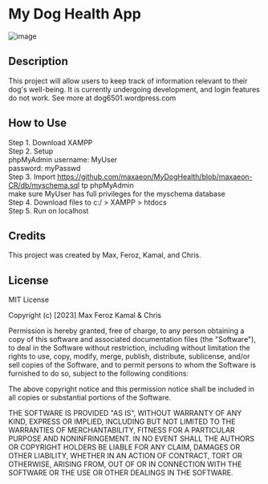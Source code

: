 # My Dog Health App

![image](https://user-images.githubusercontent.com/87254760/226127173-af2127bf-3554-43fc-892f-058471ac9092.png)

## Description
This project will allow users to keep track of information relevant to their dog's well-being. It is currently undergoing development, and login features do not work. See more at dog6501.wordpress.com 

## How to Use
Step 1. Download XAMPP<br>
Step 2. Setup <br>
    phpMyAdmin  username: MyUser <br>
                password: myPasswd<br>
Step 3. Import https://github.com/maxaeon/MyDogHealth/blob/maxaeon-CR/db/myschema.sql tp phpMyAdmin <br>
  make sure MyUser has full privileges for the myschema database<br>
Step 4. Download files to c:/ > XAMPP > htdocs<br>
Step 5. Run on localhost<br>

## Credits
This project was created by Max, Feroz, Kamal, and Chris. 

## License
MIT License

Copyright (c) [2023] Max Feroz Kamal & Chris

Permission is hereby granted, free of charge, to any person obtaining a copy of this software and associated documentation files (the "Software"), to deal in the Software without restriction, including without limitation the rights to use, copy, modify, merge, publish, distribute, sublicense, and/or sell copies of the Software, and to permit persons to whom the Software is furnished to do so, subject to the following conditions:

The above copyright notice and this permission notice shall be included in all copies or substantial portions of the Software.

THE SOFTWARE IS PROVIDED "AS IS", WITHOUT WARRANTY OF ANY KIND, EXPRESS OR IMPLIED, INCLUDING BUT NOT LIMITED TO THE WARRANTIES OF MERCHANTABILITY, FITNESS FOR A PARTICULAR PURPOSE AND NONINFRINGEMENT. IN NO EVENT SHALL THE AUTHORS OR COPYRIGHT HOLDERS BE LIABLE FOR ANY CLAIM, DAMAGES OR OTHER LIABILITY, WHETHER IN AN ACTION OF CONTRACT, TORT OR OTHERWISE, ARISING FROM, OUT OF OR IN CONNECTION WITH THE SOFTWARE OR THE USE OR OTHER DEALINGS IN THE SOFTWARE.
